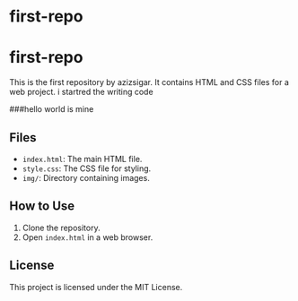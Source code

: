# first-repo

# first-repo

This is the first repository by azizsigar. It contains HTML and CSS files for a web project.
i startred the writing code

###hello world is mine

## Files

- `index.html`: The main HTML file.
- `style.css`: The CSS file for styling.
- `img/`: Directory containing images.

## How to Use

1. Clone the repository.
2. Open `index.html` in a web browser.

## License

This project is licensed under the MIT License.
